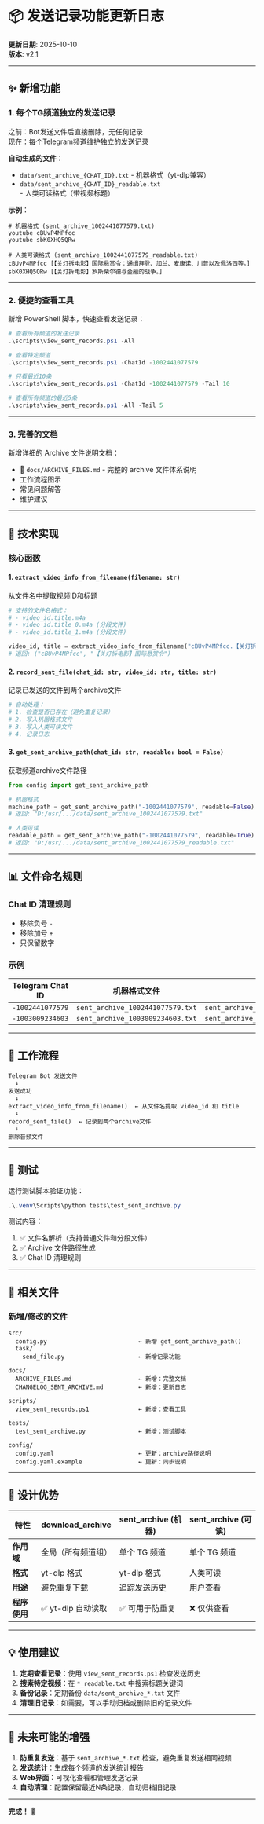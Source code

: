 # 📦 发送记录功能更新日志

**更新日期**: 2025-10-10  
**版本**: v2.1

---

## ✨ 新增功能

### 1. **每个TG频道独立的发送记录**

之前：Bot发送文件后直接删除，无任何记录  
现在：每个Telegram频道维护独立的发送记录

**自动生成的文件**：
- `data/sent_archive_{CHAT_ID}.txt` - 机器格式（yt-dlp兼容）
- `data/sent_archive_{CHAT_ID}_readable.txt` - 人类可读格式（带视频标题）

**示例**：
```
# 机器格式 (sent_archive_1002441077579.txt)
youtube cBUvP4MPfcc
youtube sbK0XHQ5QRw

# 人类可读格式 (sent_archive_1002441077579_readable.txt)
cBUvP4MPfcc [【关灯拆电影】国际悬赏令：通缉拜登、加兰、麦康诺、川普以及佩洛西等。]
sbK0XHQ5QRw [【关灯拆电影】罗斯柴尔德与金融的战争。]
```

---

### 2. **便捷的查看工具**

新增 PowerShell 脚本，快速查看发送记录：

```powershell
# 查看所有频道的发送记录
.\scripts\view_sent_records.ps1 -All

# 查看特定频道
.\scripts\view_sent_records.ps1 -ChatId -1002441077579

# 只看最近10条
.\scripts\view_sent_records.ps1 -ChatId -1002441077579 -Tail 10

# 查看所有频道的最近5条
.\scripts\view_sent_records.ps1 -All -Tail 5
```

---

### 3. **完善的文档**

新增详细的 Archive 文件说明文档：
- 📄 `docs/ARCHIVE_FILES.md` - 完整的 archive 文件体系说明
- 工作流程图示
- 常见问题解答
- 维护建议

---

## 🔧 技术实现

### 核心函数

#### 1. `extract_video_info_from_filename(filename: str)`
从文件名中提取视频ID和标题

```python
# 支持的文件名格式：
# - video_id.title.m4a
# - video_id.title_0.m4a (分段文件)
# - video_id.title_1.m4a (分段文件)

video_id, title = extract_video_info_from_filename("cBUvP4MPfcc.【关灯拆电影】国际悬赏令.m4a")
# 返回: ("cBUvP4MPfcc", "【关灯拆电影】国际悬赏令")
```

#### 2. `record_sent_file(chat_id: str, video_id: str, title: str)`
记录已发送的文件到两个archive文件

```python
# 自动处理：
# 1. 检查是否已存在（避免重复记录）
# 2. 写入机器格式文件
# 3. 写入人类可读文件
# 4. 记录日志
```

#### 3. `get_sent_archive_path(chat_id: str, readable: bool = False)`
获取频道archive文件路径

```python
from config import get_sent_archive_path

# 机器格式
machine_path = get_sent_archive_path("-1002441077579", readable=False)
# 返回: "D:/usr/.../data/sent_archive_1002441077579.txt"

# 人类可读
readable_path = get_sent_archive_path("-1002441077579", readable=True)
# 返回: "D:/usr/.../data/sent_archive_1002441077579_readable.txt"
```

---

## 📊 文件命名规则

### Chat ID 清理规则
- 移除负号 `-`
- 移除加号 `+`
- 只保留数字

### 示例

| Telegram Chat ID | 机器格式文件 | 人类可读文件 |
|-----------------|-----------|-----------|
| `-1002441077579` | `sent_archive_1002441077579.txt` | `sent_archive_1002441077579_readable.txt` |
| `-1003009234603` | `sent_archive_1003009234603.txt` | `sent_archive_1003009234603_readable.txt` |

---

## 🔄 工作流程

```
Telegram Bot 发送文件
  ↓
发送成功
  ↓
extract_video_info_from_filename()  ← 从文件名提取 video_id 和 title
  ↓
record_sent_file()  ← 记录到两个archive文件
  ↓
删除音频文件
```

---

## 🧪 测试

运行测试脚本验证功能：

```powershell
.\.venv\Scripts\python tests\test_sent_archive.py
```

测试内容：
1. ✅ 文件名解析（支持普通文件和分段文件）
2. ✅ Archive 文件路径生成
3. ✅ Chat ID 清理规则

---

## 📁 相关文件

### 新增/修改的文件

```
src/
  config.py                          ← 新增 get_sent_archive_path()
  task/
    send_file.py                     ← 新增记录功能

docs/
  ARCHIVE_FILES.md                   ← 新增：完整文档
  CHANGELOG_SENT_ARCHIVE.md          ← 新增：更新日志

scripts/
  view_sent_records.ps1              ← 新增：查看工具

tests/
  test_sent_archive.py               ← 新增：测试脚本

config/
  config.yaml                        ← 更新：archive路径说明
  config.yaml.example                ← 更新：同步说明
```

---

## 🎯 设计优势

| 特性 | download_archive | sent_archive (机器) | sent_archive (可读) |
|-----|-----------------|-------------------|-------------------|
| **作用域** | 全局（所有频道组） | 单个 TG 频道 | 单个 TG 频道 |
| **格式** | yt-dlp 格式 | yt-dlp 格式 | 人类可读 |
| **用途** | 避免重复下载 | 追踪发送历史 | 用户查看 |
| **程序使用** | ✅ yt-dlp 自动读取 | ✅ 可用于防重复 | ❌ 仅供查看 |

---

## 💡 使用建议

1. **定期查看记录**：使用 `view_sent_records.ps1` 检查发送历史
2. **搜索特定视频**：在 `*_readable.txt` 中搜索标题关键词
3. **备份记录**：定期备份 `data/sent_archive_*.txt` 文件
4. **清理旧记录**：如需要，可以手动归档或删除旧的记录文件

---

## 🔮 未来可能的增强

1. **防重复发送**：基于 `sent_archive_*.txt` 检查，避免重复发送相同视频
2. **发送统计**：生成每个频道的发送统计报告
3. **Web界面**：可视化查看和管理发送记录
4. **自动清理**：配置保留最近N条记录，自动归档旧记录

---

**完成！** 🎉

